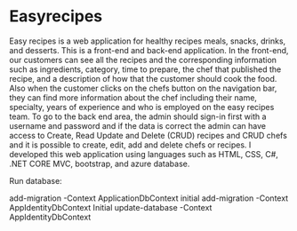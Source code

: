 # Easyrecipes

Easy recipes is a web application for healthy recipes meals, snacks, drinks, and desserts. This is a front-end and back-end application. In the front-end, our customers can see all the recipes and the corresponding information such as ingredients, category, time to prepare, the chef that published the recipe, and a description of how that the customer should cook the food. Also when the customer clicks on the chefs button on the navigation bar, they can find more information about the chef including their name, specialty, years of experience and who is employed on the easy recipes team. To go to the back end area, the admin should sign-in first with a username and password and if the data is correct the admin can have access to Create, Read Update and Delete (CRUD) recipes and CRUD chefs and it is possible to create, edit, add and delete chefs or recipes. I developed this web application using languages such as HTML, CSS, C#, .NET CORE MVC, bootstrap, and azure database.


Run database:

add-migration -Context ApplicationDbContext initial
add-migration -Context AppIdentityDbContext Initial
update-database -Context AppIdentityDbContext
